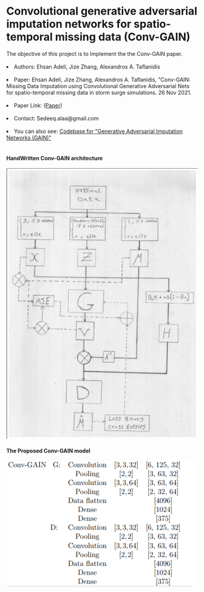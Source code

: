 <h1>Convolutional generative adversarial imputation networks for spatio-temporal missing data (Conv-GAIN)</h1>
The objective of this project is to Implement the the Conv-GAIN paper.<br><br>
<li>Authors: Ehsan Adeli, Jize Zhang, Alexandros A. Taflanidis</li><br>
<li>Paper: Ehsan Adeli, Jize Zhang, Alexandros A. Taflanidis, "Conv-GAIN: Missing Data Imputation using Convolutional Generative Adversarial Nets for spatio-temporal missing data in storm surge simulations. 26 Nov 2021.</li><br>
<li>Paper Link: (<a href="https://arxiv.org/abs/2111.02823">Paper</a>)</li><br>
<li>Contact: Sedeeq.alaa@gmail.com</li><br>
<li>You can also see: <a href="https://github.com/dhanajitb/GAIN-Pytorch">Codebase for "Generative Adversarial Imputation Networks (GAIN)"</a></li><br>
<h4>HandWritten Conv-GAIN architecture</h4>
<img src='ConvGAIN_HW.jpg'></img>

<h4>The Proposed Conv-GAIN model</h4>
<img src="Layers.png" align="left"></img>
